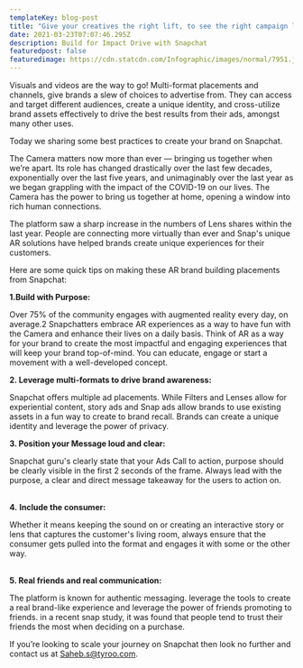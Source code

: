 ```yaml
---
templateKey: blog-post
title: "Give your creatives the right lift, to see the right campaign lift "
date: 2021-03-23T07:07:46.295Z
description: Build for Impact Drive with Snapchat
featuredpost: false
featuredimage: https://cdn.statcdn.com/Infographic/images/normal/7951.jpeg
---
```

Visuals and videos are the way to go! Multi-format placements and channels, give brands a slew of choices to advertise from. They can access and target different audiences, create a unique identity, and cross-utilize brand assets effectively to drive the best results from their ads, amongst many other uses. 

Today we sharing some best practices to create your brand on Snapchat. 

The Camera matters now more than ever — bringing us together when we’re apart. Its role has changed drastically over the last few decades, exponentially over the last five years, and unimaginably over the last year as we began grappling with the impact of the COVID-19 on our lives. The Camera has the power to bring us together at home, opening a window into rich human connections.

The platform saw a sharp increase in the numbers of Lens shares within the last year. People are connecting more virtually than ever and Snap's unique AR solutions have helped brands create unique experiences for their customers.

Here are some quick tips on making these AR brand building placements from Snapchat:

**1.Build with Purpose:** 

Over 75% of the community engages with augmented reality every day, on average.2 Snapchatters embrace AR experiences as a way to have fun with the Camera and enhance their lives on a daily basis. Think of AR as a way for your brand to create the most impactful and engaging experiences that will keep your brand top-of-mind. You can educate, engage or start a movement with a well-developed concept. 

**2. Leverage multi-formats to drive brand awareness:**

Snapchat offers multiple ad placements. While Filters and Lenses allow for experiential content, story ads and Snap ads allow brands to use existing assets in a fun way to create to brand recall. Brands can create a unique identity and leverage the power of privacy.

**3. Position your Message loud and clear:**

Snapchat guru's clearly state that your Ads Call to action, purpose should be clearly visible in the first 2 seconds of the frame. Always lead with the purpose, a clear and direct message takeaway for the users to action on. 

\
**4.** **Include the consumer:**

Whether it means keeping the sound on or creating an interactive story or lens that captures the customer's living room, always ensure that the consumer gets pulled into the format and engages it with some or the other way. 

\
**5. Real friends and real communication:**

The platform is known for authentic messaging. leverage the tools to create a real brand-like experience and leverage the power of friends promoting to friends. in a recent snap study, it was found that people tend to trust their friends the most when deciding on a purchase. 

If you’re looking to scale your journey on Snapchat then look no further and contact us at Saheb.s@tyroo.com.